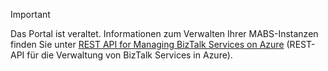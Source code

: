 > [!IMPORTANT]
> Das Portal ist veraltet. Informationen zum Verwalten Ihrer MABS-Instanzen finden Sie unter [REST API for Managing BizTalk Services on Azure](https://msdn.microsoft.com/library/azure/dn232347.aspx) (REST-API für die Verwaltung von BizTalk Services in Azure).